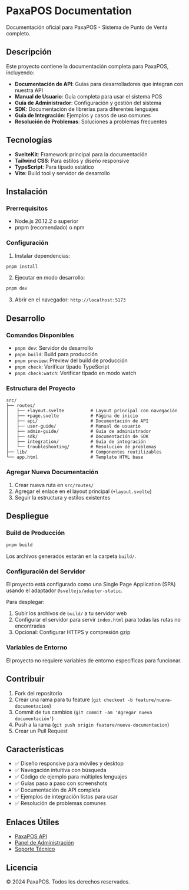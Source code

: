 # PaxaPOS Documentation

Documentación oficial para PaxaPOS - Sistema de Punto de Venta completo.

## Descripción

Este proyecto contiene la documentación completa para PaxaPOS, incluyendo:

- **Documentación de API**: Guías para desarrolladores que integran con nuestra API
- **Manual de Usuario**: Guía completa para usar el sistema POS
- **Guía de Administrador**: Configuración y gestión del sistema
- **SDK**: Documentación de librerías para diferentes lenguajes
- **Guía de Integración**: Ejemplos y casos de uso comunes
- **Resolución de Problemas**: Soluciones a problemas frecuentes

## Tecnologías

- **SvelteKit**: Framework principal para la documentación
- **Tailwind CSS**: Para estilos y diseño responsive
- **TypeScript**: Para tipado estático
- **Vite**: Build tool y servidor de desarrollo

## Instalación

### Prerrequisitos

- Node.js 20.12.2 o superior
- pnpm (recomendado) o npm

### Configuración

1. Instalar dependencias:
```bash
pnpm install
```

2. Ejecutar en modo desarrollo:
```bash
pnpm dev
```

3. Abrir en el navegador: `http://localhost:5173`

## Desarrollo

### Comandos Disponibles

- `pnpm dev`: Servidor de desarrollo
- `pnpm build`: Build para producción
- `pnpm preview`: Preview del build de producción
- `pnpm check`: Verificar tipado TypeScript
- `pnpm check:watch`: Verificar tipado en modo watch

### Estructura del Proyecto

```
src/
├── routes/
│   ├── +layout.svelte          # Layout principal con navegación
│   ├── +page.svelte            # Página de inicio
│   ├── api/                    # Documentación de API
│   ├── user-guide/             # Manual de usuario
│   ├── admin-guide/            # Guía de administrador
│   ├── sdk/                    # Documentación de SDK
│   ├── integration/            # Guía de integración
│   └── troubleshooting/        # Resolución de problemas
├── lib/                        # Componentes reutilizables
└── app.html                    # Template HTML base
```

### Agregar Nueva Documentación

1. Crear nueva ruta en `src/routes/`
2. Agregar el enlace en el layout principal (`+layout.svelte`)
3. Seguir la estructura y estilos existentes

## Despliegue

### Build de Producción

```bash
pnpm build
```

Los archivos generados estarán en la carpeta `build/`.

### Configuración del Servidor

El proyecto está configurado como una Single Page Application (SPA) usando el adaptador `@sveltejs/adapter-static`.

Para desplegar:

1. Subir los archivos de `build/` a tu servidor web
2. Configurar el servidor para servir `index.html` para todas las rutas no encontradas
3. Opcional: Configurar HTTPS y compresión gzip

### Variables de Entorno

El proyecto no requiere variables de entorno específicas para funcionar.

## Contribuir

1. Fork del repositorio
2. Crear una rama para tu feature (`git checkout -b feature/nueva-documentacion`)
3. Commit de tus cambios (`git commit -am 'Agregar nueva documentación'`)
4. Push a la rama (`git push origin feature/nueva-documentacion`)
5. Crear un Pull Request

## Características

- ✅ Diseño responsive para móviles y desktop
- ✅ Navegación intuitiva con búsqueda
- ✅ Código de ejemplo para múltiples lenguajes
- ✅ Guías paso a paso con screenshots
- ✅ Documentación de API completa
- ✅ Ejemplos de integración listos para usar
- ✅ Resolución de problemas comunes

## Enlaces Útiles

- [PaxaPOS API](https://api.paxapos.com)
- [Panel de Administración](https://admin.paxapos.com)
- [Soporte Técnico](mailto:soporte@paxapos.com)

## Licencia

© 2024 PaxaPOS. Todos los derechos reservados.